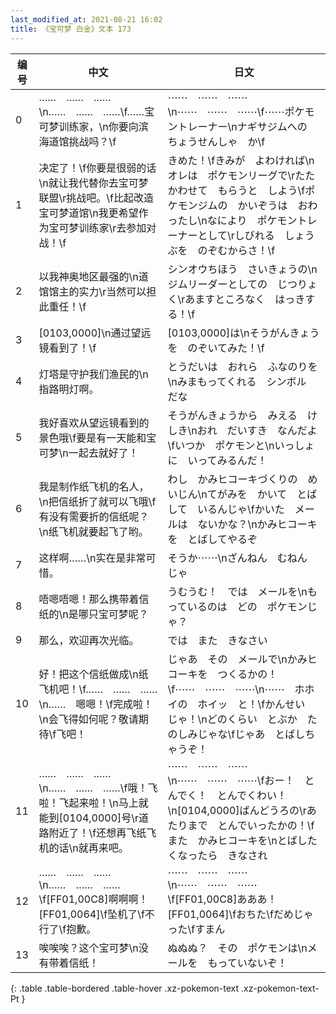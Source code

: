 ```yaml
---
last_modified_at: 2021-08-21 16:02
title: 《宝可梦 白金》文本 173
---
```

| 编号 | 中文 | 日文 |
| ---- | ---- | ---- |
| 0 | ……　……　……\n……　……　……\f……宝可梦训练家，\n你要向滨海道馆挑战吗？\f | ⋯⋯　⋯⋯　⋯⋯\n⋯⋯　⋯⋯　⋯⋯\f⋯⋯ポケモントレーナー\nナギサジムへの　ちょうせんしゃ　か\f |
| 1 | 决定了！\f你要是很弱的话\n就让我代替你去宝可梦联盟\r挑战吧。\f比起改造宝可梦道馆\n我更希望作为宝可梦训练家\r去参加对战！\f | きめた！\fきみが　よわければ\nオレは　ポケモンリーグで\rたたかわせて　もらうと　しよう\fポケモンジムの　かいぞうは　おわったし\nなにより　ポケモントレーナーとして\rしびれる　しょうぶを　のぞむからさ！\f |
| 2 | 以我神奥地区最强的\n道馆馆主的实力\r当然可以担此重任！\f | シンオウちほう　さいきょうの\nジムリーダーとしての　じつりょく\rあますところなく　はっきする！\f |
| 3 | [0103,0000]\n通过望远镜看到了！\f | [0103,0000]は\nそうがんきょうを　のぞいてみた！\f |
| 4 | 灯塔是守护我们渔民的\n指路明灯啊。 | とうだいは　おれら　ふなのりを\nみまもってくれる　シンボル　だな |
| 5 | 我好喜欢从望远镜看到的景色哦\f要是有一天能和宝可梦\n一起去就好了！ | そうがんきょうから　みえる　けしき\nおれ　だいすき　なんだよ\fいつか　ポケモンと\nいっしょに　いってみるんだ！ |
| 6 | 我是制作纸飞机的名人，\n把信纸折了就可以飞哦\f有没有需要折的信纸呢？\n纸飞机就要起飞了哟。 | わし　かみヒコーキづくりの　めいじん\nてがみを　かいて　とばして　いるんじゃ\fかいた　メールは　ないかな？\nかみヒコーキを　とばしてやるぞ |
| 7 | 这样啊……\n实在是非常可惜。 | そうか⋯⋯\nざんねん　むねん　じゃ |
| 8 | 唔嗯唔嗯！那么携带着信纸的\n是哪只宝可梦呢？ | うむうむ！　では　メールを\nもっているのは　どの　ポケモンじゃ？ |
| 9 | 那么，欢迎再次光临。 | では　また　きなさい |
| 10 | 好！把这个信纸做成\n纸飞机吧！\f……　……　……\n……　嗯嗯！\f完成啦！\n会飞得如何呢？敬请期待\f飞吧！ | じゃあ　その　メールで\nかみヒコーキを　つくるかの！\f⋯⋯　⋯⋯　⋯⋯\n⋯⋯　ホホイの　ホイッ　と！\fかんせい　じゃ！\nどのくらい　とぶか　たのしみじゃな\fじゃあ　とばしちゃうぞ！ |
| 11 | ……　……　……\n……　……　……\f哦！飞啦！飞起来啦！\n马上就能到[0104,0000]号\r道路附近了！\f还想再飞纸飞机的话\n就再来吧。 | ⋯⋯　⋯⋯　⋯⋯\n⋯⋯　⋯⋯　⋯⋯\fおー！　とんでく！　とんでくわい！\n[0104,0000]ばんどうろの\rあたりまで　とんでいったかの！\fまた　かみヒコーキを\nとばしたくなったら　きなされ |
| 12 | ……　……　……\n……　……　……\f[FF01,00C8]啊啊啊！[FF01,0064]\f坠机了\f不行了\f抱歉。 | ⋯⋯　⋯⋯　⋯⋯\n⋯⋯　⋯⋯　⋯⋯\f[FF01,00C8]あああ！[FF01,0064]\fおちた\fだめじゃった\fすまん |
| 13 | 唉唉唉？这个宝可梦\n没有带着信纸！ | ぬぬぬ？　その　ポケモンは\nメールを　もっていないぞ！ |
{: .table .table-bordered .table-hover .xz-pokemon-text .xz-pokemon-text-Pt }